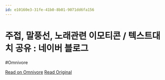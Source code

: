 ```yaml
---
id: e10160e3-31fe-41b0-8b01-9071dd6fa156
---
```


# 주접, 말풍선, 노래관련 이모티콘 / 텍스트대치 공유 : 네이버 블로그
#Omnivore

[Read on Omnivore](https://omnivore.app/me/-18dd6aeca66)
[Read Original](https://m.blog.naver.com/0diary_/222251733228)

